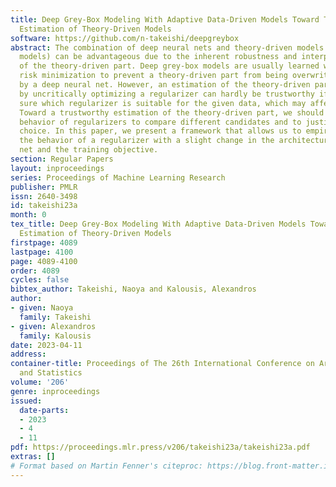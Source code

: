 ```yaml
---
title: Deep Grey-Box Modeling With Adaptive Data-Driven Models Toward Trustworthy
  Estimation of Theory-Driven Models
software: https://github.com/n-takeishi/deepgreybox
abstract: The combination of deep neural nets and theory-driven models (deep grey-box
  models) can be advantageous due to the inherent robustness and interpretability
  of the theory-driven part. Deep grey-box models are usually learned with a regularized
  risk minimization to prevent a theory-driven part from being overwritten and ignored
  by a deep neural net. However, an estimation of the theory-driven part obtained
  by uncritically optimizing a regularizer can hardly be trustworthy if we are not
  sure which regularizer is suitable for the given data, which may affect the interpretability.
  Toward a trustworthy estimation of the theory-driven part, we should analyze the
  behavior of regularizers to compare different candidates and to justify a specific
  choice. In this paper, we present a framework that allows us to empirically analyze
  the behavior of a regularizer with a slight change in the architecture of the neural
  net and the training objective.
section: Regular Papers
layout: inproceedings
series: Proceedings of Machine Learning Research
publisher: PMLR
issn: 2640-3498
id: takeishi23a
month: 0
tex_title: Deep Grey-Box Modeling With Adaptive Data-Driven Models Toward Trustworthy
  Estimation of Theory-Driven Models
firstpage: 4089
lastpage: 4100
page: 4089-4100
order: 4089
cycles: false
bibtex_author: Takeishi, Naoya and Kalousis, Alexandros
author:
- given: Naoya
  family: Takeishi
- given: Alexandros
  family: Kalousis
date: 2023-04-11
address:
container-title: Proceedings of The 26th International Conference on Artificial Intelligence
  and Statistics
volume: '206'
genre: inproceedings
issued:
  date-parts:
  - 2023
  - 4
  - 11
pdf: https://proceedings.mlr.press/v206/takeishi23a/takeishi23a.pdf
extras: []
# Format based on Martin Fenner's citeproc: https://blog.front-matter.io/posts/citeproc-yaml-for-bibliographies/
---
```

